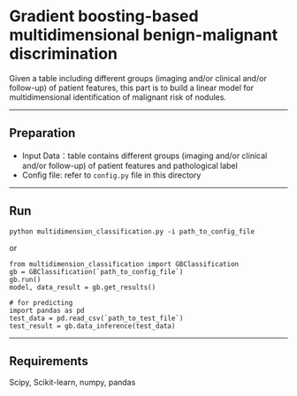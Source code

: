# Gradient boosting-based multidimensional benign-malignant discrimination

Given a table including different groups (imaging and/or clinical and/or follow-up) of patient features, this part is to build a linear model for multidimensional identification of malignant risk of nodules. 

-------------------------------
## Preparation

- Input Data：table contains different groups (imaging and/or clinical and/or follow-up) of patient features and pathological label
- Config file: refer to `config.py` file in this directory

-------------------------------
## Run
```
python multidimension_classification.py -i path_to_config_file 
```
or
```
from multidimension_classification import GBClassification
gb = GBClassification(`path_to_config_file`)
gb.run()
model, data_result = gb.get_results()

# for predicting
import pandas as pd
test_data = pd.read_csv(`path_to_test_file`)
test_result = gb.data_inference(test_data)
```
-------------------------------
## Requirements
Scipy, Scikit-learn, numpy, pandas
